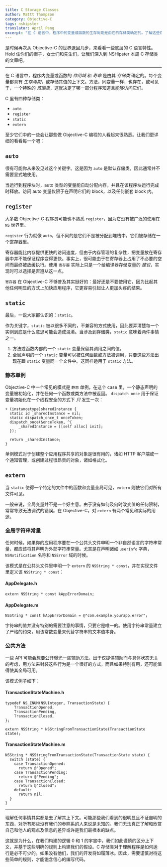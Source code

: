 ```yaml
---
title: C Storage Classes
author: Mattt Thompson
category: Objective-C
tags: nshipster
translator: April Peng
excerpt: "在 C 语言中，程序中的变量或函数的生存周期是由它的存储类确定的。了解这些存储类能帮助我们解密整个 Objective-C 中都常见的术语"
---
```


是时候再次从 Objective-C 的世界退回几步，来看看一些底层的 C 语言特性。Hold 住你们的帽子，女士们和先生们，让我们深入到 NSHipster 本周 C 存储类的文章吧。

---

在 C 语言中，程序内变量或函数的 _作用域_ 和 _寿命_ 是由其 _存储类_ 确定的。每个变量都具有 _生存周期_，或存储其值的上下文。方法，同变量一样，也存在，或可见于，一个特殊的 _范围里_，这就决定了哪一部分程序知道且能够访问它们。

C 里有四种存储类：

- `auto`
- `register`
- `static`
- `extern`

至少它们中的一些会让那些做 Objective-C 编程的人看起来很熟悉。让我们更详细的看看每一个吧：

## `auto`

很有可能你从来没见过这个关键字。这是因为 `auto` 是默认存储类，因此通常并不需要显式地使用。

当运行到程序块时，auto 类型的变量能自动分配内存，并且在该程序块运行完成时释放。访问 auto 变量仅限于在声明它们的 block，以及任何嵌套 block 内。

## `register`

大多数 Objective-C 程序员可能也不熟悉 `register`，因为它没有被广泛的使用在 `NS` 世界里。

`register` 行为就像 `auto`，但不同的是它们不是被分配到堆栈中，它们被存储在一个[寄存器](https://zh.wikipedia.org/wiki/%E5%AF%84%E5%AD%98%E5%99%A8)里。

寄存器能比内存提供更快的访问速度，但由于内存管理的复杂性，把变量放在寄存器中并不能保证程序变得更快。事实上，很可能由于在寄存器上占用了不必要的空间而最终被放缓执行。使用 `寄存器` 实际上只是一个给编译器存储变量的 _建议_，实现时可以选择是否遵从这一点。

`寄存器` 在 Objective-C 不够普及其实挺好的：最好还是不要使用它，因为比起其他任何明显的方式上加快应用程序，它更容易引起让人更加头疼的结果。

## `static`

最后，一说大家都认识的：`static`。

作为关键字，`static` 被以很多不同的，不兼容的方式使用，因此要弄清楚每一个实例到底是什么意思可能会造成混淆。当涉及到存储类，`static` 意味着两件事情之一。

1. 方法或函数内部的一个 `static` 变量保留其调用之间的值。
2. 全局声明的一个 `static` 变量可以被任何函数或方法被调用，只要这些方法出现在跟 `static` 变量同一个文件中。这同样适用于 `static` 方法。

### 静态单例

Objective-C 中一个常见的模式是 `静态` 单例，在这个 case 里，一个静态声明的变量被初始化，并在任何一个函数或类方法中被返回。 `dispatch once` 用于保证变量初始化在一个线程安全的方式下 _只_ 发生一次：

~~~{objective-c}
+ (instancetype)sharedInstance {
  static id _sharedInstance = nil;
  static dispatch_once_t onceToken;
  dispatch_once(&onceToken, ^{
      _sharedInstance = [[self alloc] init];
  });

  return _sharedInstance;
}
~~~

单例模式对于创建整个应用程序共享的对象是很有用的，诸如 HTTP 客户端或一个通知管理，或创建过程很昂贵的对象，诸如格式化。

## `extern`

当 `static` 使得一个特定的文件中的函数和变量全局可见，`extern` 则使它们对所有文件可见。

一般来说，全局变量并不是一个好主意。由于没有如何及何时改变值的任何限制，常常导致无法调试的错误。在 Objective-C，对 `extern` 有两个常见和实际的用途。

### 全局字符串常量

任何时候，如果你的应用程序要在一个公共头文件申明一个非自然语言的字符串常量，都应该将其声明为外部字符串常量。尤其是在声明诸如 `userInfo` 字典，`NSNotification` 名称和 `NSError` 域的时候。

该模式是在公共头文件里申明一个 `extern` 的 `NSString * const`，并在实现文件里定义该 `NSString * const`：

#### AppDelegate.h

~~~{objective-c}
extern NSString * const kAppErrorDomain;
~~~

#### AppDelegate.m

~~~{objective-c}
NSString * const kAppErrorDomain = @"com.example.yourapp.error";
~~~

字符串的值并没有特别的需要注意的事情，只要它是唯一的。使用字符串常量建立了严格的约束，用该常数变量来代替字符串的文本值本身。

### 公共方法

一些 API 可能会想要公开曝光一些辅助方法。出于仅提供辅助而与具体状态无关的考虑，用方法来封装这些行为是一个很好的方式，而且如果特别有用，还可能值得使其全局可用。

该模式例子如下：

#### TransactionStateMachine.h

~~~{objective-c}
typedef NS_ENUM(NSUInteger, TransactionState) {
    TransactionOpened,
    TransactionPending,
    TransactionClosed,
};

extern NSString * NSStringFromTransactionState(TransactionState state);
~~~

#### TransactionStateMachine.m

~~~{objective-c}
NSString * NSStringFromTransactionState(TransactionState state) {
  switch (state) {
    case TransactionOpened:
      return @"Opened";
    case TransactionPending:
      return @"Pending";
    case TransactionClosed:
      return @"Closed";
    default:
      return nil;
  }
}
~~~

---

理解任何事情其实都是去了解其上下文。可能那些我们看到的很明显且不证自明的东西，对所有那些没有我们的参照系的人来说是未知的。我们无法真正了解和欣赏自己和他人的观点及信息的差异或许是我们最根本的缺点。

这就是为什么，在我们构建的逻辑 0 和 1 的宇宙中，我们如此谨慎的区分上下文，并基于这些明确的规则上构建我们的假设。C 存储类对于理解程序是如何运行是必不可少的。如果没有他们，我们的开发将如履薄冰。因此，需要谨慎对待这些简单的规则，才能饱含信心的编写代码。
